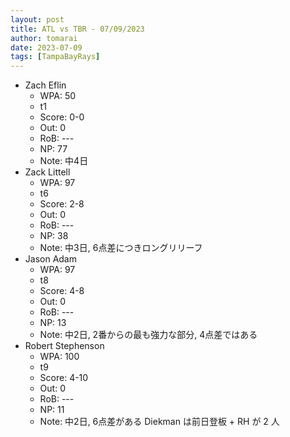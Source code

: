 ```yaml
---
layout: post
title: ATL vs TBR - 07/09/2023
author: tomarai
date: 2023-07-09
tags: [TampaBayRays]
---
```


* Zach Eflin
	- WPA: 50
	- t1
	- Score: 0-0
	- Out: 0
	- RoB: ---
	- NP: 77
	- Note: 中4日
* Zack Littell
	- WPA: 97
	- t6
	- Score: 2-8
	- Out: 0
	- RoB: ---
	- NP: 38
	- Note: 中3日, 6点差につきロングリリーフ
* Jason Adam
	- WPA: 97
	- t8
	- Score: 4-8
	- Out: 0
	- RoB: ---
	- NP: 13
	- Note: 中2日, 2番からの最も強力な部分, 4点差ではある
* Robert Stephenson
	- WPA: 100
	- t9
	- Score: 4-10
	- Out: 0
	- RoB: ---
	- NP: 11
	- Note: 中2日, 6点差がある Diekman は前日登板 + RH が 2 人

